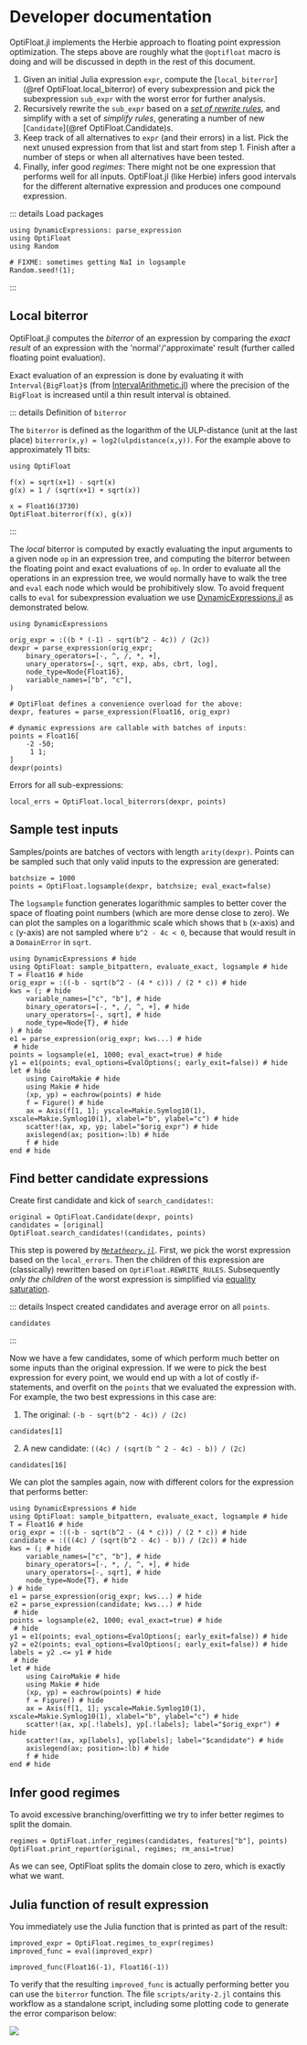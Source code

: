 # Developer documentation

OptiFloat.jl implements the Herbie approach to floating point expression
optimization. The steps above are roughly what the `@optifloat` macro is doing
and will be discussed in depth in the rest of this document.

1. Given an initial Julia expression `expr`, compute the [`local_biterror`](@ref OptiFloat.local_biterror) of every subexpression and pick the subexpression `sub_expr` with the worst error for further analysis.
2. Recursively rewrite the `sub_expr` based on a [_set of rewrite rules_](https://github.com/nmheim/OptiFloat.jl/blob/main/src/rules-minus.jl), and simplify with a set of _simplify rules_, generating a number of new [`Candidate`](@ref OptiFloat.Candidate)s.
3. Keep track of all alternatives to `expr` (and their errors) in a list. Pick the next unused expression from that list and start from step 1. Finish after a number of steps or when all alternatives have been tested.
4. Finally, infer good _regimes_: There might not be one expression that performs well for all inputs. OptiFloat.jl (like Herbie) infers good intervals for the different alternative expression and produces one compound expression.


::: details Load packages
```@example report
using DynamicExpressions: parse_expression
using OptiFloat
using Random

# FIXME: sometimes getting NaI in logsample
Random.seed!(1);
```
:::


## Local biterror

OptiFloat.jl computes the _biterror_ of an expression by comparing the _exact
result_ of an expression with the 'normal'/'approximate' result (further called
floating point evaluation).

Exact evaluation of an expression is done by evaluating it with
`Interval{BigFloat}`s (from
[IntervalArithmetic.jl](https://github.com/JuliaIntervals/IntervalArithmetic.jl))
where the precision of the `BigFloat` is increased until a thin result interval
is obtained.

::: details Definition of `biterror`

The `biterror` is defined as the logarithm of the ULP-distance (unit at the last
place) `biterror(x,y) = log2(ulpdistance(x,y))`. For the example above to
approximately 11 bits:

```@repl
using OptiFloat

f(x) = sqrt(x+1) - sqrt(x)
g(x) = 1 / (sqrt(x+1) + sqrt(x))

x = Float16(3730)
OptiFloat.biterror(f(x), g(x))
```

:::

The _local_ biterror is computed by exactly evaluating the input arguments to a
given node `op` in an expression tree, and computing the biterror between the
floating point and exact evaluations of `op`. In order to evaluate all the
operations in an expression tree, we would normally have to walk the tree and
`eval` each node which would be prohibitively slow.  To avoid frequent calls to
`eval` for subexpression evaluation we use
[DynamicExpressions.jl](https://github.com/SymbolicML/DynamicExpressions.jl) as
demonstrated below.

```@example report
using DynamicExpressions

orig_expr = :((b * (-1) - sqrt(b^2 - 4c)) / (2c))
dexpr = parse_expression(orig_expr;
    binary_operators=[-, ^, /, *, +],
    unary_operators=[-, sqrt, exp, abs, cbrt, log],
    node_type=Node{Float16},
    variable_names=["b", "c"],
)

# OptiFloat defines a convenience overload for the above:
dexpr, features = parse_expression(Float16, orig_expr)

# dynamic expressions are callable with batches of inputs:
points = Float16[
    -2 -50;
     1 1;
]
dexpr(points)
```

Errors for all sub-expressions:
```@example report
local_errs = OptiFloat.local_biterrors(dexpr, points)
```




## Sample test inputs

Samples/points are batches of vectors with length `arity(dexpr)`.
Points can be sampled such that only valid inputs to the expression are generated:
```@example report
batchsize = 1000
points = OptiFloat.logsample(dexpr, batchsize; eval_exact=false)
```

The `logsample` function generates logarithmic samples to better cover the space
of floating point numbers (which are more dense close to zero). We can plot the
samples on a logarithmic scale which shows that `b` (x-axis) and `c` (y-axis) are not
sampled where `b^2 - 4c < 0`, because that would result in a `DomainError` in
`sqrt`.

```@example
using DynamicExpressions # hide
using OptiFloat: sample_bitpattern, evaluate_exact, logsample # hide
T = Float16 # hide
orig_expr = :((-b - sqrt(b^2 - (4 * c))) / (2 * c)) # hide
kws = (; # hide
    variable_names=["c", "b"], # hide
    binary_operators=[-, *, /, ^, +], # hide
    unary_operators=[-, sqrt], # hide
    node_type=Node{T}, # hide
) # hide
e1 = parse_expression(orig_expr; kws...) # hide
 # hide
points = logsample(e1, 1000; eval_exact=true) # hide
y1 = e1(points; eval_options=EvalOptions(; early_exit=false)) # hide
let # hide
    using CairoMakie # hide
    using Makie # hide
    (xp, yp) = eachrow(points) # hide
    f = Figure() # hide
    ax = Axis(f[1, 1]; yscale=Makie.Symlog10(1), xscale=Makie.Symlog10(1), xlabel="b", ylabel="c") # hide
    scatter!(ax, xp, yp; label="$orig_expr") # hide
    axislegend(ax; position=:lb) # hide
    f # hide
end # hide
```


## Find better candidate expressions

Create first candidate and kick of `search_candidates!`:
```@example report
original = OptiFloat.Candidate(dexpr, points)
candidates = [original]
OptiFloat.search_candidates!(candidates, points)
```

This step is powered by [*`Metatheory.jl`*](https://github.com/JuliaSymbolics/Metatheory.jl).
First, we pick the worst expression based on the `local_errors`. Then the children of this expression
are (classically) rewritten based on `OptiFloat.REWRITE_RULES`. Subsequently *only the children* of the
worst expression is simplified via [equality saturation](https://juliasymbolics.github.io/Metatheory.jl/dev/egraphs/).

::: details Inspect created candidates and average error on all `points`.
```@repl report
candidates
```
:::

Now we have a few candidates, some of which perform much better on some inputs
than the original expression. If we were to pick the best expression for every
point, we would end up with a lot of costly if-statements, and overfit on the
`points` that we evaluated the expression with.  For example, the two best
expressions in this case are:
1. The original: `(-b - sqrt(b^2 - 4c)) / (2c)`
```@repl report
candidates[1]
```

2. A new candidate: `((4c) / (sqrt(b ^ 2 - 4c) - b)) / (2c)`
```@repl report
candidates[16]
```

We can plot the samples again, now with different colors for the expression that performs better:

```@example
using DynamicExpressions # hide
using OptiFloat: sample_bitpattern, evaluate_exact, logsample # hide
T = Float16 # hide
orig_expr = :((-b - sqrt(b^2 - (4 * c))) / (2 * c)) # hide
candidate = :(((4c) / (sqrt(b^2 - 4c) - b)) / (2c)) # hide
kws = (; # hide
    variable_names=["c", "b"], # hide
    binary_operators=[-, *, /, ^, +], # hide
    unary_operators=[-, sqrt], # hide
    node_type=Node{T}, # hide
) # hide
e1 = parse_expression(orig_expr; kws...) # hide
e2 = parse_expression(candidate; kws...) # hide
 # hide
points = logsample(e2, 1000; eval_exact=true) # hide
 # hide
y1 = e1(points; eval_options=EvalOptions(; early_exit=false)) # hide
y2 = e2(points; eval_options=EvalOptions(; early_exit=false)) # hide
labels = y2 .<= y1 # hide
 # hide
let # hide
    using CairoMakie # hide
    using Makie # hide
    (xp, yp) = eachrow(points) # hide
    f = Figure() # hide
    ax = Axis(f[1, 1]; yscale=Makie.Symlog10(1), xscale=Makie.Symlog10(1), xlabel="b", ylabel="c") # hide
    scatter!(ax, xp[.!labels], yp[.!labels]; label="$orig_expr") # hide
    scatter!(ax, xp[labels], yp[labels]; label="$candidate") # hide
    axislegend(ax; position=:lb) # hide
    f # hide
end # hide
```


## Infer good regimes

To avoid excessive branching/overfitting we try to infer better regimes to split the domain.
```@example report
regimes = OptiFloat.infer_regimes(candidates, features["b"], points)
OptiFloat.print_report(original, regimes; rm_ansi=true)
```

As we can see, OptiFloat splits the domain close to zero, which is exactly what we want.


## Julia function of result expression

You immediately use the Julia function that is printed as part of the result:

```@repl report
improved_expr = OptiFloat.regimes_to_expr(regimes)
improved_func = eval(improved_expr)

improved_func(Float16(-1), Float16(-1))
```

To verify that the resulting `improved_func` is actually performing better you can use the `biterror`
function. The file `scripts/arity-2.jl` contains this workflow as a standalone script, including some
plotting code to generate the error comparison below:

![](bits-of-error.png)
